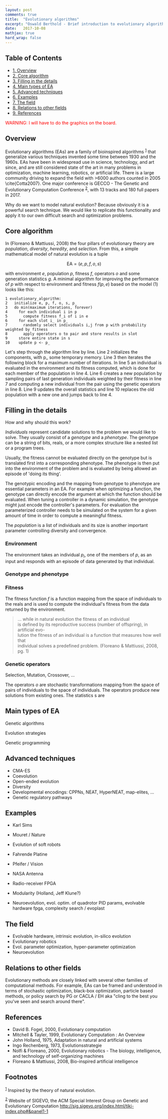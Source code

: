 ```yaml
---
layout: post
comments: true
title:  "Evolutionary algorithms"
excerpt: "Oswald Berthold - Brief introduction to evolutionary algorithms"
date:   2017-10-08
mathjax: true
hard_wrap: false
---
```

<div id="table-of-contents">
<h2>Table of Contents</h2>
<div id="text-table-of-contents">
<ul>
<li><a href="#orgc825fbc">1. Overview</a></li>
<li><a href="#org35c880b">2. Core algorithm</a></li>
<li><a href="#orgca186fc">3. Filling in the details</a></li>
<li><a href="#org80fddad">4. Main types of EA</a></li>
<li><a href="#org853c5d0">5. Advanced techniques</a></li>
<li><a href="#org6646240">6. Examples</a></li>
<li><a href="#orgbb34da0">7. The field</a></li>
<li><a href="#org97200d6">8. Relations to other fields</a></li>
<li><a href="#org057922b">9. References</a></li>
</ul>
</div>
</div>
<span style="color:red">WARNING: I will have to do the graphics on the board.</span>  


<a id="orgc825fbc"></a>

## Overview ##

Evolutionary algorithms (EAs) are a family of bioinspired algorithms <sup><a id="fnr.1" class="footref" href="#fn.1">1</a></sup> that generalize various techniques invented some time between 1930 and the 1960s. EAs have been in widespread use in science, technology, and art since, and are still considered state of the art in many problems in optimization, machine learning, robotics, or artificial life. There is a large community driving to expand the field with >6000 authors counted in 2005 \cite{Cotta2007}. One major conference is GECCO - The Genetic and Evolutionary Computation Conference <sup><a id="fnr.2" class="footref" href="#fn.2">2</a></sup>, with 13 tracks and 180 full papers in 2017.  

Why do we want to model natural evolution? Because obviously it is a powerful search technique. We would like to replicate this functionality and apply it to our own difficult search and optimization problems.  


<a id="org35c880b"></a>

## Core algorithm ##

In (Floreano & Mattiussi, 2008) the four pillars of evolutionary theory are *population*, *diversity*, *heredity*, and *selection*. From this, a simple mathematical model of natural evolution is a tuple  

$$ \begin{equation} \text{EA} = (e, p, f, o, s) \end{equation} $$  

with environment $e$, population $p$, fitness $f$, operators $o$ and some generation statistics $g$. A minimal algorithm for improving the performance of $p$ with respect to environment and fitness $f(p, e)$ based on the model (1) looks like this:  

    1 evolutionary_algorithm:
    2   initialize e, p, f, o, s, p_
    3   do min(maximum iterations, forever)
    4     for each individual i in p
    5       compute fitness f_i of i in e
    6     for each slot i_ in p_
    7       randomly select individuals i,j from p with probability weighted by fitness 
    8       apply operators o to pair and store results in slot
    9     store entire state in s
    10    update p <- p_

Let's step through the algorithm line by line. Line 2 initializes the components, with p\_ some temporary memory. Line 3 then iterates the following block for a maximum number of iterations. In line 5 an individual is evaluated in the environment and its fitness computed, which is done for each member of the population in line 4. Line 6 creates a new population by sampling pairs of last generation individuals weighted by their fitness in line 7 and computing a new individual from the pair using the genetic operators in line 8. Line 9 updates the overall statistics and line 10 replaces the old population with a new one and jumps back to line 4.  


<a id="orgca186fc"></a>

## Filling in the details ##

How and why should this work?  

*Individuals* represent candidate solutions to the problem we would like to solve. They usually consist of a *genotype* and a *phenotype*. The genotype can be a string of bits, reals, or a more complex structure like a nested list or a program trees.  

Usually, the fitness cannot be evaluated directly on the genotype but is translated first into a corresponding phenotype. The phenotype is then put into the environment of the problem and is evaluated by being allowed an episode of 'doing its thing'.  

The genotypic encoding and the mapping from genotype to phenotype are essential parameters in an EA. For example when optimizing a function, the genotype can directly encode the argument at which the function should be evaluated. When tuning a controller in a dynamic simulation, the genotype might just encode the controller's parameters. For evaluation the parameterized controller needs to be simulated on the system for a given amount of time in order to compute a meaningful fitness.  

The *population* is a list of individuals and its size is another important parameter controlling diversity and convergence.  


<a id="orgeeba889"></a>

### Environment ###

The environment takes an individual $p_i$, one of the members of $p$, as an input and responds with an episode of data generated by that individual.  


<a id="orgc41f657"></a>

### Genotype and phenotype ###


<a id="orgbd90d56"></a>

### Fitness ###

The fitness function $f$ is a function mapping from the space of individuals to the reals and is used to compute the individual's fitness from the data returned by the environment.  

> &#x2026; while in natural evolution the fitness of an individual  
> is defined by its reproductive success (number of offspring), in artificial evo-  
> lution the fitness of an individual is a function that measures how well that  
> individual solves a predefined problem. (Floreano & Mattiussi, 2008, pg. 1)  


<a id="org70948d6"></a>

### Genetic operators ###

Selection, Mutation, Crossover, &#x2026;  

The operators $o$ are stochastic transformations mapping from the space of pairs of individuals to the space of individuals. The operators produce new solutions from existing ones.  The statistics s are  


<a id="org80fddad"></a>

## Main types of EA ##

Genetic algorithms  

Evolution strategies  

Genetic programming  


<a id="org853c5d0"></a>

## Advanced techniques ##

-   CMA-ES
-   Coevolution
-   Open-ended evolution
-   Diversity
-   Developmental encodings: CPPNs, NEAT, HyperNEAT, map-elites, &#x2026;
-   Genetic regulatory pathways


<a id="org6646240"></a>

## Examples ##

-   Karl Sims
-   Mouret / Nature
-   Evolution of soft robots
-   Fahrende Platine
-   Pfeifer / Vision
-   NASA Antenna
-   Radio-receiver FPGA
-   Modularity (Holland, Jeff Klune?)

-   Neuroevolution, evol. optim. of quadrotor PID params, evolvable hardware fpga, complexity search / evoplast


<a id="orgbb34da0"></a>

## The field ##

-   Evolvable hardware, intrinsic evolution, in-silico evolution
-   Evolutionary robotics
-   Evol. parameter optimization, hyper-parameter optimization
-   Neuroevolution


<a id="org97200d6"></a>

## Relations to other fields ##

Evolutionary methods are closely linked with several other families of computational methods. For example, EAs can be framed and understood in terms of stochastic optimization, black-box optimization, particle based methods, or policy search by PG or CACLA / EH aka "cling to the best you you've seen and search around there".  


<a id="org057922b"></a>

## References ##

-   David B. Fogel, 2000, Evolutionary computation
-   Mitchell & Tayler, 1999, Evolutionary Computation : An Overview
-   John Holland, 1975, Adaptation in natural and artificial systems
-   Ingo Rechenberg, 1973, Evolutionsstrategie
-   Nolfi & Floreano, 2000, Evolutionary robotics - The biology, intelligence, and technology of self-organizing machines
-   Floreano & Mattiussi, 2008, Bio-inspired artificial intelligence


## Footnotes ##

<sup><a id="fn.1" href="#fnr.1">1</a></sup> Inspired by the theory of natural evolution.

<sup><a id="fn.2" href="#fnr.2">2</a></sup> Website of SIGEVO, the ACM Special Interest Group on Genetic and Evolutionary Computation <http://sig.sigevo.org/index.html/tiki-index.php#&panel1-1>
